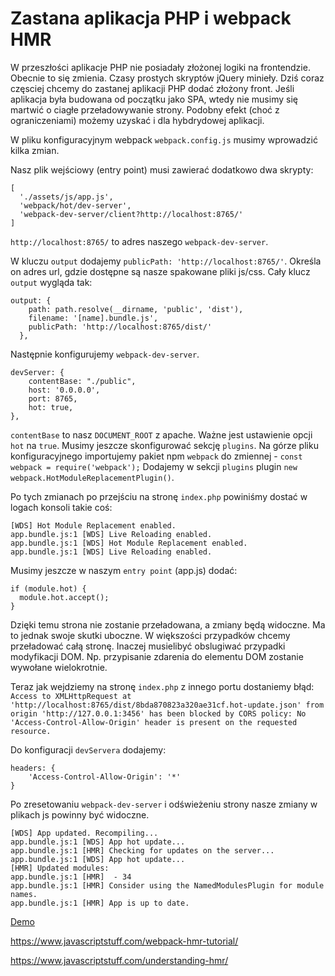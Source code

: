 # Zastana aplikacja PHP i webpack HMR

W przeszłości aplikacje PHP nie posiadały złożonej logiki na frontendzie.
Obecnie to się zmienia. Czasy prostych skryptów jQuery minieły.
Dziś coraz częsciej chcemy do zastanej aplikacji PHP dodać złożony front.
Jeśli aplikacja była budowana od początku jako SPA, wtedy nie musimy się martwić o ciagłe przeładowywanie strony.
Podobny efekt (choć z ograniczeniami) możemy uzyskać i dla hybdrydowej aplikacji.

W pliku konfiguracyjnym webpack `webpack.config.js` musimy wprowadzić kilka zmian.

Nasz plik wejściowy (entry point) musi zawierać dodatkowo dwa skrypty:
```
[
  './assets/js/app.js',
  'webpack/hot/dev-server',
  'webpack-dev-server/client?http://localhost:8765/'
]
```

`http://localhost:8765/` to adres naszego `webpack-dev-server`.

W kluczu `output` dodajemy `publicPath: 'http://localhost:8765/'`.
Określa on adres url, gdzie dostępne są nasze spakowane pliki js/css.
Cały klucz `output` wygląda tak:
```
output: {
    path: path.resolve(__dirname, 'public', 'dist'),
    filename: '[name].bundle.js',
    publicPath: 'http://localhost:8765/dist/'
  },
```

Następnie konfigurujemy `webpack-dev-server`.
```
devServer: {
    contentBase: "./public",
    host: '0.0.0.0',
    port: 8765,
    hot: true,
},
```

`contentBase` to nasz `DOCUMENT_ROOT` z apache. Ważne jest ustawienie opcji `hot` na `true`.
Musimy jeszcze skonfigurować sekcję `plugins`.
Na górze pliku konfiguracyjnego importujemy pakiet npm `webpack` do zmiennej - `const webpack = require('webpack');`
Dodajemy w sekcji `plugins` plugin `new webpack.HotModuleReplacementPlugin()`.

Po tych zmianach po przejściu na stronę `index.php` powiniśmy dostać w logach konsoli takie coś:
```
[WDS] Hot Module Replacement enabled.
app.bundle.js:1 [WDS] Live Reloading enabled.
app.bundle.js:1 [WDS] Hot Module Replacement enabled.
app.bundle.js:1 [WDS] Live Reloading enabled.
```

Musimy jeszcze w naszym `entry point` (app.js) dodać:
```
if (module.hot) {
  module.hot.accept();
}
```
Dzięki temu strona nie zostanie przeładowana, a zmiany będą widoczne. Ma to jednak swoje skutki uboczne.
W większości przypadków chcemy przeładować całą stronę. Inaczej musielibyć obslugiwać przypadki modyfikacji DOM. Np. przypisanie zdarenia do elementu DOM zostanie wywołane wielokrotnie.

Teraz jak wejdziemy na stronę `index.php` z innego portu dostaniemy błąd: `Access to XMLHttpRequest at 'http://localhost:8765/dist/8bda870823a320ae31cf.hot-update.json' from origin 'http://127.0.0.1:3456' has been blocked by CORS policy: No 'Access-Control-Allow-Origin' header is present on the requested resource.`

Do konfiguracji `devServera` dodajemy:

```
headers: {
    'Access-Control-Allow-Origin': '*'
}
```

Po zresetowaniu `webpack-dev-server` i odświeżeniu strony nasze zmiany w plikach js powinny być widoczne.

```
[WDS] App updated. Recompiling...
app.bundle.js:1 [WDS] App hot update...
app.bundle.js:1 [HMR] Checking for updates on the server...
app.bundle.js:1 [WDS] App hot update...
[HMR] Updated modules:
app.bundle.js:1 [HMR]  - 34
app.bundle.js:1 [HMR] Consider using the NamedModulesPlugin for module names.
app.bundle.js:1 [HMR] App is up to date.
```

[Demo](https://github.com/morawskim/php-examples/tree/master/legacy-app-webpack-hot)

https://www.javascriptstuff.com/webpack-hmr-tutorial/

https://www.javascriptstuff.com/understanding-hmr/
